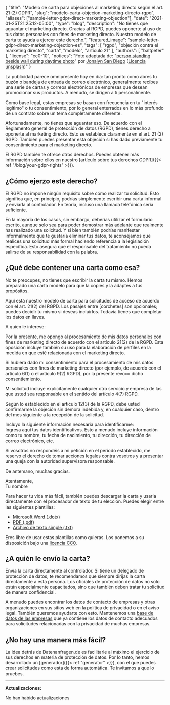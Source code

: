 {
    "title": "Modelo de carta para objeciones al marketing directo según el art. 21 (2) GDPR",
    "slug": "modelo-carta-objecion-marketing-directo-rgpd",
    "aliases": ["sample-letter-gdpr-direct-marketing-objection"],
    "date": "2021-01-25T21:25:12-05:00",
    "type": "blog",
    "description": "No tienes que aguantar el marketing directo. Gracias al RGPD, puedes oponerte al uso de tus datos personales con fines de marketing directo. Nuestro modelo de carta te ayuda a ejercer este derecho.",
    "featured_image": "sample-letter-gdpr-direct-marketing-objection-es",
    "tags": [ "rgpd", "objeción contra el marketing directo", "carta", "modelo", "artículo 21" ],
    "authors": [ "baltpeter" ],
    "license": "cc0-10",
    "notices": "Foto adaptada de: \"[person standing beside wall during daytime photo](https://unsplash.com/photos/ZO_tXe8Tinw)\" por [Jonalyn San Diego](https://unsplash.com/@sandiejo) ([Licencia unsplash](https://unsplash.com/license))"
}

La publicidad parece omnipresente hoy en día: tan pronto como abres tu buzón o bandeja de entrada de correo electrónico, generalmente recibes una serie de cartas y correos electrónicos de empresas que desean promocionar sus productos. A menudo, se dirigen a tí personalmente.

Como base legal, estas empresas se basan con frecuencia en tu "interés legítimo" o tu consentimiento, por lo general enterrados en lo más profundo de un contrato sobre un tema completamente diferente.

Afortunadamente, no tienes que aguantar eso. De acuerdo con el Reglamento general de protección de datos (RGPD), tienes derecho a oponerte al marketing directo. Esto se establece claramente en el art. 21 (2) RGPD. También puedes presentar esta objeción si has dado previamente tu consentimiento para el marketing directo.

El RGPD también te ofrece otros derechos. Puedes obtener más información sobre ellos en nuestro [artículo sobre tus derechos GDPR]({{< ref "/blog/your-gdpr-rights" >}}).

## ¿Cómo ejerzo este derecho?

El RGPD no impone ningún requisito sobre cómo realizar tu solicitud. Esto significa que, en principio, podrías simplemente escribir una carta informal y enviarla al controlador. En teoría, incluso una llamada telefónica sería suficiente.

En la mayoría de los casos, sin embargo, deberías utilizar el formulario escrito, aunque solo sea para poder demostrar más adelante que realmente has realizado una solicitud. Y si bien también podrías manifestar informalmente que te gustaría eliminar tus datos, te aconsejamos que realices una solicitud más formal haciendo referencia a la legislación específica. Esto asegura que el responsable del tratamiento no pueda salirse de su responsabilidad con la palabra.

## ¿Qué debe contener una carta como esa?

No te preocupes, no tienes que escribir la carta tu mismo. Hemos preparado una carta modelo para que la copies y la adaptes a tus propósitos.

Aquí está nuestro modelo de carta para solicitudes de acceso de acuerdo con el art. 21(2) del RGPD. Los pasajes entre [corchetes] son opcionales; puedes decidir tu mismo si deseas incluirlos. Todavía tienes que completar los datos en <span class="blog-letter-fill-in">llaves</span>.

<div class="blog-letter">
<p>A quien le interese:</p>

<p>Por la presente, me opongo al procesamiento de mis datos personales con fines de marketing directo de acuerdo con el artículo 21(2) de la RGPD.  Esta oposición incluye también su uso para la elaboración de perfiles en la medida en que esté relacionada con el marketing directo.</p>

<p>Si hubiera dado mi consentimiento para el procesamiento de mis datos personales con fines de marketing directo (por ejemplo, de acuerdo con el artículo 6(1) o el artículo 9(2) RGPD), por la presente revoco dicho consentiemiento.</p>

<p>Mi solicitud incluye explícitamente cualquier otro servicio y empresa de las que usted sea responsable en el sentido del artículo 4(7) RGPD.</p>

<p>Según lo establecido en el artículo 12(3) de la RGPD, debe usted confirmarme la objeción sin demora indebida y, en cualquier caso, dentro del mes siguiente a la recepción de la solicitud.</p>

<p>Incluyo la siguiente información necesaria para identificarme:<br>
<span class="blog-letter-fill-in">Ingresa aquí tus datos identificativos. Esto a menudo incluye información como tu nombre, tu fecha de nacimiento, tu dirección, tu dirección de correo electrónico, etc.</span></p>

<p>Si vosotros no respondéis a mi petición en el periodo establecido, me reservo el derecho de tomar acciones legales contra vosotros y a presentar una queja con la autoridad supervisora responsable.</p>

<p>De antemano, muchas gracias. </p>

<p>Atentamente,<br>
<span class="blog-letter-fill-in">Tu nombre</span></p>
</div>

Para hacer tu vida más fácil, también puedes descargar la carta y usarla directamente con el procesador de texto de tu elección. Puedes elegir entre las siguientes plantillas:

* [Microsoft Word (.dotx)](/downloads/modelo-carta-rgpd-objecion-datos.docx)
* [PDF (.pdf)](/downloads/modelo-carta-rgpd-objecion-datos.pdf)
* [Archivo de texto simple (.txt)](/downloads/modelo-carta-rgpd-objecion-datos.txt)

Eres libre de usar estas plantillas como quieras. Los ponemos a su disposición bajo una [licencia CC0](https://creativecommons.org/publicdomain/zero/1.0/).

## ¿A quién le envío la carta?

Envía la carta directamente al controlador. Si tiene un delegado de protección de datos, te recomendamos que siempre dirijas la carta directamente a esta persona. Los oficiales de protección de datos no solo están especialmente capacitados, sino que también deben tratar tu solicitud de manera confidencial.

A menudo puedes encontrar los datos de contacto de empresas y otras organizaciones en sus sitios web en la política de privacidad o en el aviso legal. También queremos ayudarte con esto. Mantenemos una [base de datos de las empresas](/company) que ya contiene los datos de contacto adecuados para solicitudes relacionadas con la privacidad de muchas empresas.

## ¿No hay una manera más fácil?

La idea detrás de Datenanfragen.de es facilitarle al máximo el ejercicio de sus derechos en materia de protección de datos. Por lo tanto, hemos desarrollado un [generador]({{< ref "generator" >}}), con el que puedes crear solicitudes como esta de forma automática. Te invitamos a que lo pruebes.

---

**Actualizaciones:**

No han habido actualizaciones

